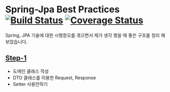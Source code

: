 # Spring-Jpa Best Practices [![Build Status](https://travis-ci.org/cheese10yun/spring-jpa.svg?branch=master)](https://travis-ci.org/cheese10yun/spring-jpa) [![Coverage Status](https://coveralls.io/repos/github/cheese10yun/spring-jpa/badge.svg?branch=master)](https://coveralls.io/github/cheese10yun/spring-jpa?branch=master)

Spring, JPA 기술에 대한 시행창오를 겪으면서 제가 생각 했을 때 좋은 구조를 정리 해 보았습니다.

## [Step-1](https://github.com/cheese10yun/spring-jpa/blob/master/doc/step-1.md)

* 도메인 클래스 작성
* DTO 클래스를 이용한 Request, Response
* Setter 사용안하기